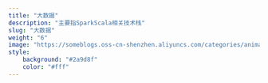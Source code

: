 ```yaml
---
title: "大数据"
description: "主要指SparkScala相关技术栈"
slug: "大数据"
weight: "6"
image: "https://someblogs.oss-cn-shenzhen.aliyuncs.com/categories/animal6.jpeg"
style:
    background: "#2a9d8f"
    color: "#fff"
---
```

